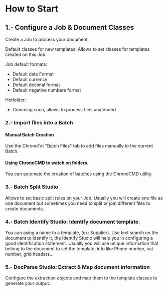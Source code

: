 # How to Start

## 1.- Configure a Job & Document Classes

Create a Job to process your document.

Default classes for new templates: Allows to set classes for templates created on this Job.

Job default formats:
* Default date Format
* Default currency
* Default decimal format
* Default negative numbers format

Hotfolder:
* Comming soon, allows to process files unatended.

### 2.- Import files into a Batch

#### Manual Batch Creation

Use the ChronoTxt "Batch Files" tab to add files manually to the current Batch.

#### Using ChronoCMD to watch on folders.

You can automate the creation of batches using the ChronoCMD utility.

### 3.- Batch Split Studio

Allows to set basic split rules on your Job. Usually you will create one file as one document but sometimes you need to split or join different files to create documents.

### 4.- Batch Identify Studio: Identify document template.

You can asing a name to a template, (ex: Supplier).
Use text search on the document to identify it, the Identify Studio will help you in configuring a good identification statement.
Usually you will use unique information that belong to the document to set the template, info like Phone number, vat number, grid headers...

### 5.- DocParse Studio: Extract & Map document information

Configure the extraction objects and map them to the template classes to generate your output.



